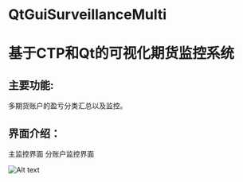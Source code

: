 # QtGuiSurveillanceMulti
# 基于CTP和Qt的可视化期货监控系统
## 主要功能:
多期货账户的盈亏分类汇总以及监控。
## 界面介绍：
主监控界面
分账户监控界面

![Alt text](https://github.com/culi123/QtGuiSurveillanceMulti/raw/master/Screenshots/s.jpg)
